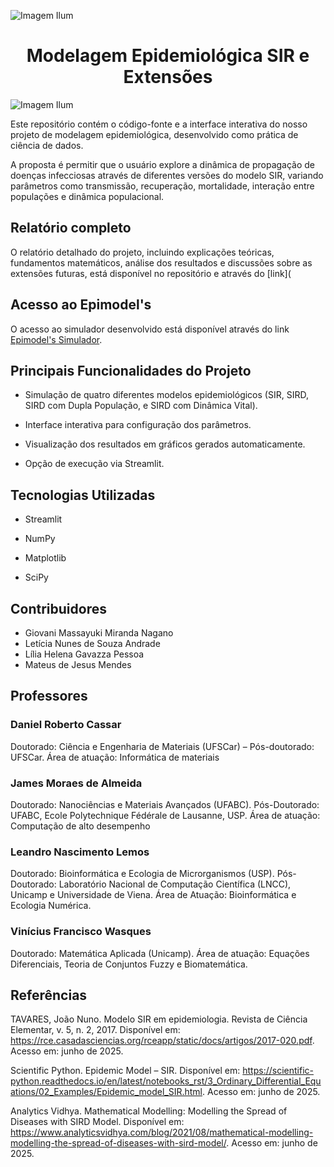 ![Imagem Ilum](Demais-Arquivos/Imagens/header_ilum_leticia.png)

<h1 align="center">Modelagem Epidemiológica SIR e Extensões</h1>

![Imagem Ilum](Demais-Arquivos/Imagens/logo.png)


Este repositório contém o código-fonte e a interface interativa do nosso projeto de modelagem epidemiológica, desenvolvido como prática de ciência de dados.

A proposta é permitir que o usuário explore a dinâmica de propagação de doenças infecciosas através de diferentes versões do modelo SIR, variando parâmetros como transmissão, recuperação, mortalidade, interação entre populações e dinâmica populacional.


## Relatório completo
O relatório detalhado do projeto, incluindo explicações teóricas, fundamentos matemáticos, análise dos resultados e discussões sobre as extensões futuras, está disponível no repositório e através do [link](

## Acesso ao Epimodel's
O acesso ao simulador desenvolvido está disponível através do link [Epimodel's Simulador](https://modelo-sir.streamlit.app/).

## Principais Funcionalidades do Projeto
- Simulação de quatro diferentes modelos epidemiológicos (SIR, SIRD, SIRD com Dupla População, e SIRD com Dinâmica Vital).

- Interface interativa para configuração dos parâmetros.

- Visualização dos resultados em gráficos gerados automaticamente.

- Opção de execução via Streamlit.

## Tecnologias Utilizadas 
- Streamlit
  
- NumPy
  
- Matplotlib
  
- SciPy

## Contribuidores
- Giovani Massayuki Miranda Nagano
- Letícia Nunes de Souza Andrade
- Lília Helena Gavazza Pessoa
- Mateus de Jesus Mendes

## Professores

### Daniel Roberto Cassar
Doutorado: Ciência e Engenharia de Materiais (UFSCar) – Pós-doutorado: UFSCar. Área de atuação: Informática de materiais



### James Moraes de Almeida
Doutorado: Nanociências e Materiais Avançados (UFABC). Pós-Doutorado: UFABC, Ecole Polytechnique Fédérale de Lausanne, USP. Área de atuação: Computação de alto desempenho



### Leandro Nascimento Lemos
Doutorado: Bioinformática e Ecologia de Microrganismos (USP). Pós-Doutorado: Laboratório Nacional de Computação Científica (LNCC), Unicamp e Universidade de Viena. Área de Atuação: Bioinformática e Ecologia Numérica.


### Vinícius Francisco Wasques
Doutorado: Matemática Aplicada (Unicamp). Área de atuação: Equações Diferenciais, Teoria de Conjuntos Fuzzy e Biomatemática.



## Referências
TAVARES, João Nuno. Modelo SIR em epidemiologia. Revista de Ciência Elementar, v. 5, n. 2, 2017. Disponível em: https://rce.casadasciencias.org/rceapp/static/docs/artigos/2017-020.pdf. Acesso em: junho de 2025.

Scientific Python. Epidemic Model – SIR. Disponível em: https://scientific-python.readthedocs.io/en/latest/notebooks_rst/3_Ordinary_Differential_Equations/02_Examples/Epidemic_model_SIR.html. Acesso em: junho de 2025.
 
Analytics Vidhya. Mathematical Modelling: Modelling the Spread of Diseases with SIRD Model. Disponível em: https://www.analyticsvidhya.com/blog/2021/08/mathematical-modelling-modelling-the-spread-of-diseases-with-sird-model/. Acesso em: junho de 2025.
